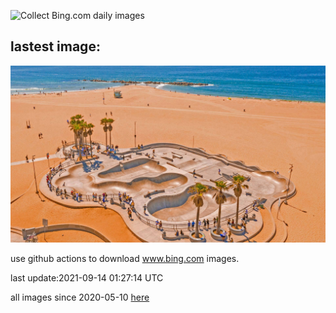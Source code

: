 ![Collect Bing.com daily images](https://github.com/counter2015/bing-daily-images/workflows/Collect%20Bing.com%20daily%20images/badge.svg)
## lastest image:
![](images/VeniceBeach.jpg)

use github actions to download www.bing.com images.

last update:2021-09-14 01:27:14 UTC

all images since 2020-05-10 [here](https://github.com/counter2015/bing-daily-images/tree/master/images) 
